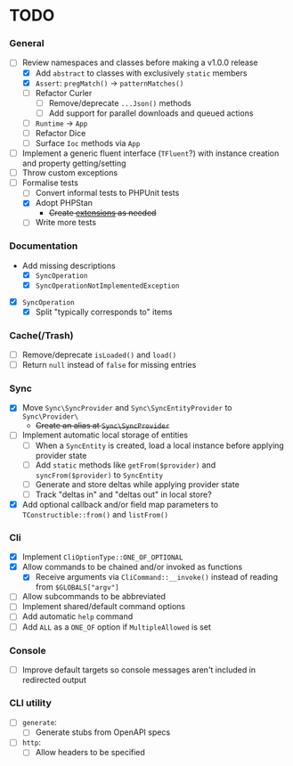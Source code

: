 # TODO

### General
- [ ] Review namespaces and classes before making a v1.0.0 release
  - [x] Add `abstract` to classes with exclusively `static` members
  - [x] `Assert`: `pregMatch()` -> `patternMatches()`
  - [ ] Refactor Curler
    - [ ] Remove/deprecate `...Json()` methods
    - [ ] Add support for parallel downloads and queued actions
  - [ ] `Runtime` -> `App`
  - [ ] Refactor Dice
  - [ ] Surface `Ioc` methods via `App`
- [ ] Implement a generic fluent interface (`TFluent`?) with instance creation and property getting/setting
- [ ] Throw custom exceptions
- [ ] Formalise tests
  - [ ] Convert informal tests to PHPUnit tests
  - [x] Adopt PHPStan
    - ~~Create [extensions](https://phpstan.org/developing-extensions/extension-types) as needed~~
  - [ ] Write more tests

### Documentation
- Add missing descriptions
  - [x] `SyncOperation`
  - [x] `SyncOperationNotImplementedException`
- [x] `SyncOperation`
  - [x] Split "typically corresponds to" items

### Cache(/Trash)
- [ ] Remove/deprecate `isLoaded()` and `load()`
- [ ] Return `null` instead of `false` for missing entries

### Sync
- [x] Move `Sync\SyncProvider` and `Sync\SyncEntityProvider` to `Sync\Provider\`
  - ~~Create an alias at `Sync\SyncProvider`~~
- [ ] Implement automatic local storage of entities
  - [ ] When a `SyncEntity` is created, load a local instance before applying provider state
  - [ ] Add `static` methods like `getFrom($provider)` and `syncFrom($provider)` to `SyncEntity`
  - [ ] Generate and store deltas while applying provider state
  - [ ] Track "deltas in" and "deltas out" in local store?
- [x] Add optional callback and/or field map parameters to `TConstructible::from()` and `listFrom()`

### Cli
- [x] Implement `CliOptionType::ONE_OF_OPTIONAL`
- [x] Allow commands to be chained and/or invoked as functions
  - [x] Receive arguments via `CliCommand::__invoke()` instead of reading from `$GLOBALS["argv"]`
- [ ] Allow subcommands to be abbreviated
- [ ] Implement shared/default command options
- [ ] Add automatic `help` command
- [ ] Add `ALL` as a `ONE_OF` option if `MultipleAllowed` is set

### Console
- [ ] Improve default targets so console messages aren't included in redirected output

### CLI utility
- [ ] `generate`:
  - [ ] Generate stubs from OpenAPI specs
- [ ] `http`:
  - [ ] Allow headers to be specified
